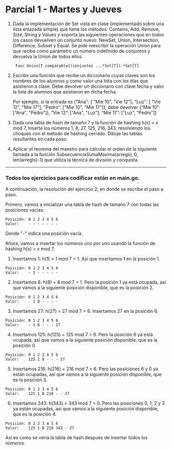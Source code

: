 # Parcial 1 - Martes y Jueves

1. Dada la implementación de Set vista en clase (implementado sobre una lista enlazada simple) que tiene los métodos: Contains, Add, Remove, Size, String y Values y soporta las siguientes operaciones que en todos los casos devuelven un conjunto nuevo: NewSet, Union, Intersection, Difference, Subset y Equal. Se pide reescribir la operación Union para que reciba como parámetro un número indefinido de conjuntos y devuelva la Union de todos ellos.

        func Union[T comparable](conjuntos ...*Set[T]) *Set[T]

2. Escribir una función que recibe un diccionario cuyas claves son los nombres de los alumnos y como valor una lista con los días que asistieron a clase. Debe devolver un diccionario con clave fecha y valor la lista de alumnos que asistieron en dicha fecha. 

    Por ejemplo, si la entrada es {"Ana": [ "Mie 10", "Vie 12"], "Luz": [ "Vie 12",  "Mie 17"],  "Pedro": ["Mie  10", "Mie 17"]}, debe devolver  {“Mie 10”: [“Ana", "Pedro"]), “Vie 12”: [“Ana", "Luz”], “Mie 17”: [“Luz”, "Pedro"]}

3. Dada una tabla de hash de tamaño 7 y la función de hashing h(x) = x mod 7, inserte los números 1, 8, 27, 125, 216, 343, resolviendo los choques con el método de hashing cerrado. Dibuje las tablas resultantes en cada paso.

4. Aplicar el teorema del maestro para calcular el orden de la siguiente llamada a la función SubsecuenciaSumaMaxima(arreglo, 0, len(arreglo)-1)  que utiliza la técnica de división y conquista.

---

### Todos los ejercicios para codificar están en main.go.

A continuación, la resolución del ejercicio 2, en donde se escribe el paso a paso.

Primero, vamos a inicializar una tabla de hash de tamaño 7 con todas las posiciones vacías:

```
Posición: 0 1 2 3 4 5 6
Valor:    - - - - - - -
```

Donde "-" indica una posición vacía.

Ahora, vamos a insertar los números uno por uno usando la función de hashing h(x) = x mod 7.

1. Insertamos 1: h(1) = 1 mod 7 = 1. Así que insertamos 1 en la posición 1.

```
Posición: 0 1 2 3 4 5 6
Valor:    - 1 - - - - -
```

2. Insertamos 8: h(8) = 8 mod 7 = 1. Pero la posición 1 ya está ocupada, así que vamos a la siguiente posición disponible, que es la posición 2.

```
Posición: 0 1 2 3 4 5 6
Valor:    - 1 8 - - - -
```

3. Insertamos 27: h(27) = 27 mod 7 = 6. Insertamos 27 en la posición 6.

```
Posición: 0 1 2 3 4 5 6
Valor:    - 1 8 - - - 27
```

4. Insertamos 125: h(125) = 125 mod 7 = 6. Pero la posición 6 ya está ocupada, así que vamos a la siguiente posición disponible, que es la posición 0.

```
Posición: 0 1 2 3 4 5 6
Valor:    125 1 8 - - - 27
```

5. Insertamos 216: h(216) = 216 mod 7 = 6. Pero las posiciones 6 y 0 ya están ocupadas, así que vamos a la siguiente posición disponible, que es la posición 3.

```
Posición: 0 1 2 3 4 5 6
Valor:    125 1 8 216 - - 27
```

6. Insertamos 343: h(343) = 343 mod 7 = 0. Pero las posiciones 0, 1, 2 y 3 ya están ocupadas, así que vamos a la siguiente posición disponible, que es la posición 4.

```
Posición: 0 1 2 3 4 5 6
Valor:    125 1 8 216 343 - 27
```

Así es como se vería la tabla de hash después de insertar todos los números.